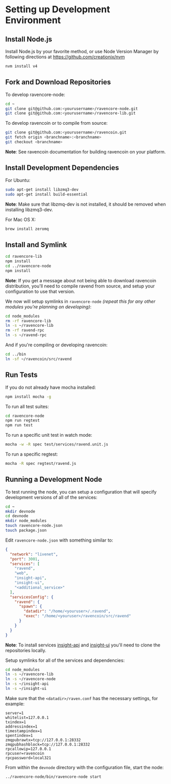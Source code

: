# Setting up Development Environment

## Install Node.js

Install Node.js by your favorite method, or use Node Version Manager by following directions at https://github.com/creationix/nvm

```bash
nvm install v4
```

## Fork and Download Repositories

To develop ravencore-node:

```bash
cd ~
git clone git@github.com:<yourusername>/ravencore-node.git
git clone git@github.com:<yourusername>/ravencore-lib.git
```

To develop ravencoin or to compile from source:

```bash
git clone git@github.com:<yourusername>/ravencoin.git
git fetch origin <branchname>:<branchname>
git checkout <branchname>
```
**Note**: See ravencoin documentation for building ravencoin on your platform.


## Install Development Dependencies

For Ubuntu:
```bash
sudo apt-get install libzmq3-dev
sudo apt-get install build-essential
```
**Note**: Make sure that libzmq-dev is not installed, it should be removed when installing libzmq3-dev.


For Mac OS X:
```bash
brew install zeromq
```

## Install and Symlink

```bash
cd ravencore-lib
npm install
cd ../ravencore-node
npm install
```
**Note**: If you get a message about not being able to download ravencoin distribution, you'll need to compile ravend from source, and setup your configuration to use that version.


We now will setup symlinks in `ravencore-node` *(repeat this for any other modules you're planning on developing)*:
```bash
cd node_modules
rm -rf ravencore-lib
ln -s ~/ravencore-lib
rm -rf ravend-rpc
ln -s ~/ravend-rpc
```

And if you're compiling or developing ravencoin:
```bash
cd ../bin
ln -sf ~/ravencoin/src/ravend
```

## Run Tests

If you do not already have mocha installed:
```bash
npm install mocha -g
```

To run all test suites:
```bash
cd ravencore-node
npm run regtest
npm run test
```

To run a specific unit test in watch mode:
```bash
mocha -w -R spec test/services/ravend.unit.js
```

To run a specific regtest:
```bash
mocha -R spec regtest/ravend.js
```

## Running a Development Node

To test running the node, you can setup a configuration that will specify development versions of all of the services:

```bash
cd ~
mkdir devnode
cd devnode
mkdir node_modules
touch ravencore-node.json
touch package.json
```

Edit `ravencore-node.json` with something similar to:
```json
{
  "network": "livenet",
  "port": 3001,
  "services": [
    "ravend",
    "web",
    "insight-api",
    "insight-ui",
    "<additional_service>"
  ],
  "servicesConfig": {
    "ravend": {
      "spawn": {
        "datadir": "/home/<youruser>/.ravend",
        "exec": "/home/<youruser>/ravencoin/src/ravend"
      }
    }
  }
}
```

**Note**: To install services [insight-api](https://github.com/dataturk/insight-api) and [insight-ui](https://github.com/dataturk/insight-ui) you'll need to clone the repositories locally.

Setup symlinks for all of the services and dependencies:

```bash
cd node_modules
ln -s ~/ravencore-lib
ln -s ~/ravencore-node
ln -s ~/insight-api
ln -s ~/insight-ui
```

Make sure that the `<datadir>/raven.conf` has the necessary settings, for example:
```
server=1
whitelist=127.0.0.1
txindex=1
addressindex=1
timestampindex=1
spentindex=1
zmqpubrawtx=tcp://127.0.0.1:28332
zmqpubhashblock=tcp://127.0.0.1:28332
rpcallowip=127.0.0.1
rpcuser=ravencoin
rpcpassword=local321
```

From within the `devnode` directory with the configuration file, start the node:
```bash
../ravencore-node/bin/ravencore-node start
```
